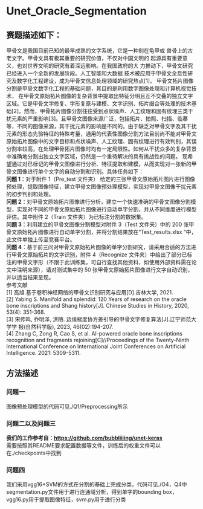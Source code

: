 # Unet_Oracle_Segmentation
## 赛题描述如下：
  甲骨文是我国目前已知的最早成熟的文字系统，它是一种刻在龟甲或 兽骨上的古老文字。甲骨文具有极其重要的研究价值，不仅对中国文明的 起源具有重要意义，也对世界文明的研究有着深远影响。在我国政府的大 力推动下，甲骨文研究已经进入一个全新的发展阶段。人工智能和大数据 技术被应用于甲骨文全息性研究及数字化工程建设，成为甲骨文信息处理领域的研究热点[1]。
  甲骨文拓片图像分割是甲骨文数字化工程的基础问题，其目的是利用数字图像处理和计算机视觉技术， 在甲骨文原始拓片图像的复杂背景中提取出特征分明且互不交叠的独立文字区域。它是甲骨文字修复、字形复原与建模、文字识别、拓片缀合等处理的技术基础[2]。然而，甲骨拓片图像分割往往受到点状噪声、人工纹理和固有纹理三类干扰元素的严重影响[3]。且甲骨文图像来源广泛，包括拓片、拍照、扫描、临摹等，不同的图像来源，其干扰元素的影响是不同的。由于缺乏对甲骨文字及其干扰元素的形态先验特征的特殊考量，通用的代表性图像分割方法目前尚不能对甲骨文原始拓片图像中的文字目标和点状噪声、人工纹理、固有纹理进行有效判别，其误分割率较高，在处理甲骨拓片图像时均有一定局限性。如何从干扰众多的复杂背景中准确地分割出独立文字区域，仍然是一个重待解决的具有挑战性的问题。
  现希望通过对已标记的甲骨文图像进行分析、特征提取和建模，从而实现对一张新的甲骨文图像进行单个文字的自动分割和识别。具体任务如下：
<br>**问题 1**：对于附件 1（Pre_test  文件夹） 给定的三张甲骨文原始拓片图片进行图像预处理，提取图像特征，建立甲骨文图像预处理模型，实现对甲骨文图像干扰元素的初步判别和处理。
<br>**问题 2**：对甲骨文原始拓片图像进行分析，建立一个快速准确的甲骨文图像分割模型，实现对不同的甲骨文原始拓片图像进行自动单字分割，并从不同维度进行模型评估。其中附件 2（Train 文件夹）为已标注分割的数据集。
<br>**问题 3**：利用建立的甲骨文图像分割模型对附件 3（Test 文件夹）中的 200 张甲骨文原始拓片图像进行自动单字分割，并将分割结果放在“Test_results.xlsx ”中，此文件单独上传至竞赛平台。
<br>**问题 4**：基于前三问对甲骨文原始拓片图像的单字分割研究，请采用合适的方法进行甲骨文原始拓片的文字识别，附件 4（Recognize 文件夹）中给出了部分已标注的甲骨文字形（不限于此训练集，可自行查找其他资料，如使用外部资料需在论文中注明来源），请对测试集中的 50 张甲骨文原始拓片图像进行文字自动识别，并以适当结果呈现。
<br>
参考文献
<br>[1] 高旭.基于卷积神经网络的甲骨文识别研究与应用[D].吉林大学, 2021.
<br>[2] Yabing S. Manifold and splendid: 120 Years of research on the oracle bone inscriptions
and Shang history[J]. Chinese Studies in History, 2020, 53(4): 351-368.
<br>[3]  宋传鸣, 乔明泽, 洪陋. 边缘梯度协方差引导的甲骨文字修复算法[J].辽宁师范大学学 报(自然科学版), 2023, 46(02):194-207.
<br>[4] Zhang C, Zong R, Cao S, et al. AI-powered oracle bone inscriptions recognition and fragments rejoining[C]//Proceedings  of the  Twenty-Ninth  International  Conference on International Joint Conferences on Artificial Intelligence. 2021: 5309-5311.
## 方法描述
### 问题一
图像预处理模型的代码可见./Q1/Preprocessing所示
### 问题二以及问题三
**我们的工作参考自：https://github.com/bubbliiiing/unet-keras**
<br>需要按照其README要求配置数据等文件，训练后的权重文件可以在./checkpoints中找到
### 问题四
我们采用vgg16+SVM的方式在分割的基础上完成分类，代码可见./O4，Q4中segmentation.py文件用于进行连通域分析，得到单字的bounding box，vgg16.py用于提取图像特征，svm.py用于进行分类



